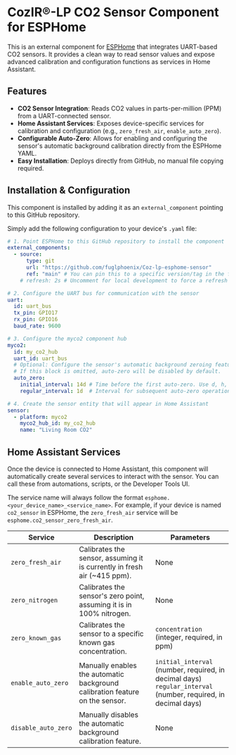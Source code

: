 # CozIR®-LP CO2 Sensor Component for ESPHome

This is an external component for [ESPHome](https://esphome.io/) that integrates UART-based CO2 sensors. It provides a clean way to read sensor values and expose advanced calibration and configuration functions as services in Home Assistant.


## Features

-   **CO2 Sensor Integration**: Reads CO2 values in parts-per-million (PPM) from a UART-connected sensor.
-   **Home Assistant Services**: Exposes device-specific services for calibration and configuration (e.g., `zero_fresh_air`, `enable_auto_zero`).
-   **Configurable Auto-Zero**: Allows for enabling and configuring the sensor's automatic background calibration directly from the ESPHome YAML.
-   **Easy Installation**: Deploys directly from GitHub, no manual file copying required.

## Installation & Configuration

This component is installed by adding it as an `external_component` pointing to this GitHub repository.  

Simply add the following configuration to your device's `.yaml` file:

```yaml
# 1. Point ESPHome to this GitHub repository to install the component
external_components:
  - source:
      type: git
      url: "https://github.com/fuglphoenix/Coz-lp-esphome-sensor"
      ref: "main" # You can pin this to a specific version/tag in the future
    # refresh: 2s # Uncomment for local development to force a refresh

# 2. Configure the UART bus for communication with the sensor
uart:
  id: uart_bus
  tx_pin: GPIO17
  rx_pin: GPIO16
  baud_rate: 9600

# 3. Configure the myco2 component hub
myco2:
  id: my_co2_hub
  uart_id: uart_bus
  # Optional: Configure the sensor's automatic background zeroing feature.
  # If this block is omitted, auto-zero will be disabled by default.
  auto_zero:
    initial_interval: 14d # Time before the first auto-zero. Use d, h, min, s.
    regular_interval: 1d  # Interval for subsequent auto-zero operations.

# 4. Create the sensor entity that will appear in Home Assistant
sensor:
  - platform: myco2
    myco2_hub_id: my_co2_hub
    name: "Living Room CO2"
```

## Home Assistant Services

Once the device is connected to Home Assistant, this component will automatically create several services to interact with the sensor. You can call these from automations, scripts, or the Developer Tools UI.

The service name will always follow the format `esphome.<your_device_name>_<service_name>`. For example, if your device is named `co2_sensor` in ESPHome, the `zero_fresh_air` service will be `esphome.co2_sensor_zero_fresh_air`.

| Service                 | Description                                                                     | Parameters                               |
| ----------------------- | ------------------------------------------------------------------------------- | ---------------------------------------- |
| `zero_fresh_air`        | Calibrates the sensor, assuming it is currently in fresh air (~415 ppm).        | None                                     |
| `zero_nitrogen`         | Calibrates the sensor's zero point, assuming it is in 100% nitrogen.            | None                                     |
| `zero_known_gas`        | Calibrates the sensor to a specific known gas concentration.                    | `concentration` (integer, required, in ppm) |
| `enable_auto_zero`      | Manually enables the automatic background calibration feature on the sensor.    | `initial_interval` (number, required, in decimal days)<br>`regular_interval` (number, required, in decimal days) |
| `disable_auto_zero`     | Manually disables the automatic background calibration feature.                 | None                                     |

